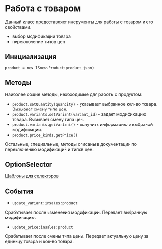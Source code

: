 # Работа с товаром

Данный класс предоставляет инсрументы для работы с товаром и его свойствами.

* выбор модификации товара
* переключение типов цен

## Инициализация

`product = new ISnew.Product(product_json)`

## Методы

Наиболее общие методы, необходимые для работы с продуктом:

* `product.setQuantity(quantity)` - указывает выбранное кол-во товара. Вызывает смену типа цен.
* `product.variants.setVariant(variant_id)` - задает модификацию товара. Вызывает смену типа цен.
* `product.variants.getVariant()` - получить информацию о выбраной модификации.
* `product.price_kinds.getPrice()`

Остальные, специальные, методы описаны в документации по переключению модификаций и типов цен.

## OptionSelector

[Шаблоны для селекторов](template.md)

## События

* `update_variant:insales:product`

Срабатывает после изменения модификации. Передает выбранную модификацию.

* `update_price:insales:product`

Срабатывает после смены типа цены. Передает актуальную цену за единицу товара и кол-во товара.